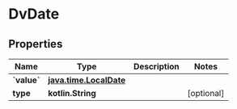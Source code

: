 
# DvDate

## Properties
Name | Type | Description | Notes
------------ | ------------- | ------------- | -------------
**&#x60;value&#x60;** | [**java.time.LocalDate**](java.time.LocalDate.md) |  | 
**type** | **kotlin.String** |  |  [optional]



